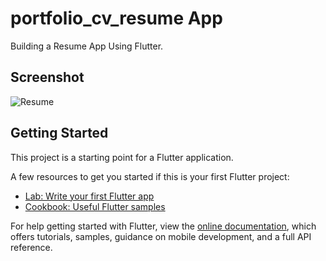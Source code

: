 # portfolio_cv_resume App
Building a Resume App Using Flutter.

## Screenshot

![Resume](https://user-images.githubusercontent.com/71185753/154866665-03d17d31-eb56-4dd7-b794-c87e8669190f.gif)

## Getting Started

This project is a starting point for a Flutter application.

A few resources to get you started if this is your first Flutter project:

- [Lab: Write your first Flutter app](https://flutter.dev/docs/get-started/codelab)
- [Cookbook: Useful Flutter samples](https://flutter.dev/docs/cookbook)

For help getting started with Flutter, view the
[online documentation](https://flutter.dev/docs), which offers tutorials,
samples, guidance on mobile development, and a full API reference.
